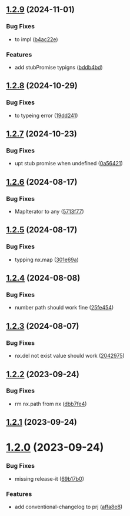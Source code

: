 

## [1.2.9](https://github.com/afeiship/next/compare/v1.2.8...v1.2.9) (2024-11-01)


### Bug Fixes

* to impl ([b4ac22e](https://github.com/afeiship/next/commit/b4ac22e81e1552a2443a48c5392b60d6d3411fdf))


### Features

* add stubPromise typigns ([bddb4bd](https://github.com/afeiship/next/commit/bddb4bd8da55de9cde6b44c25b76b26ec7b737a5))

## [1.2.8](https://github.com/afeiship/next/compare/v1.2.7...v1.2.8) (2024-10-29)


### Bug Fixes

* to typeing error ([19dd241](https://github.com/afeiship/next/commit/19dd241587ca190740032e3615126e600856f80f))

## [1.2.7](https://github.com/afeiship/next/compare/v1.2.6...v1.2.7) (2024-10-23)


### Bug Fixes

* upt stub promise when undefined ([0a56421](https://github.com/afeiship/next/commit/0a564217a407645ff872a63257ea21931e47d0db))

## [1.2.6](https://github.com/afeiship/next/compare/v1.2.5...v1.2.6) (2024-08-17)


### Bug Fixes

* MapIterator to any ([5713f77](https://github.com/afeiship/next/commit/5713f7747928254414e60580f1abe5e6282440fd))

## [1.2.5](https://github.com/afeiship/next/compare/v1.2.4...v1.2.5) (2024-08-17)


### Bug Fixes

* typping nx.map ([301e69a](https://github.com/afeiship/next/commit/301e69ac1f65845d663a11db41fa9e418b10e4d7))

## [1.2.4](https://github.com/afeiship/next/compare/v1.2.3...v1.2.4) (2024-08-08)


### Bug Fixes

* number path should work fine ([25fe454](https://github.com/afeiship/next/commit/25fe454ad05b85614383bf90584fef6a9033ec7e))

## [1.2.3](https://github.com/afeiship/next/compare/v1.2.2...v1.2.3) (2024-08-07)


### Bug Fixes

* nx.del not exist value should work ([2042975](https://github.com/afeiship/next/commit/20429750d77a8f16ae4ad5ab02c5ce99a4cdf20a))

## [1.2.2](https://github.com/afeiship/next/compare/v1.2.1...v1.2.2) (2023-09-24)


### Bug Fixes

* rm nx.path from nx ([dbb7fe4](https://github.com/afeiship/next/commit/dbb7fe4896da5dc422b54d73dbf5ec271682d136))

## [1.2.1](https://github.com/afeiship/next/compare/v1.2.0...v1.2.1) (2023-09-24)

# [1.2.0](https://github.com/afeiship/next/compare/v1.1.16...v1.2.0) (2023-09-24)


### Bug Fixes

* missing release-it ([69b17b0](https://github.com/afeiship/next/commit/69b17b08291bd05c2a53de53089abd6104b4c874))


### Features

* add conventional-changelog to prj ([affa8e8](https://github.com/afeiship/next/commit/affa8e8de9c68adfe8006ef077276509e979dc22))